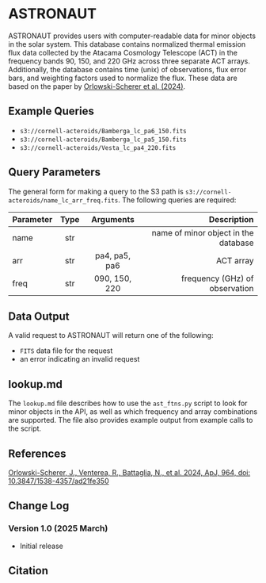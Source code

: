 # ASTRONAUT

ASTRONAUT provides users with computer-readable data for minor objects in the solar system. This database contains normalized thermal emission flux data collected by the Atacama Cosmology Telescope (ACT) in the frequency bands 90, 150, and 220 GHz across three separate ACT arrays. Additionally, the database contains time (unix) of observations, flux error bars, and weighting factors used to normalize the flux. These data are based on the paper by [Orlowski-Scherer et al. (2024)](https://iopscience.iop.org/article/10.3847/1538-4357/ad21fe/meta).

## Example Queries
- `s3://cornell-acteroids/Bamberga_lc_pa6_150.fits`
- `s3://cornell-acteroids/Bamberga_lc_pa5_150.fits`
- `s3://cornell-acteroids/Vesta_lc_pa4_220.fits`

## Query Parameters

The general form for making a query to the S3 path is `s3://cornell-acteroids/name_lc_arr_freq.fits`. The following queries are required:

| Parameter | Type      | Arguments     | Description
| --------- |:---------:|:---------:    |---------:
| name      | str       |               | name of minor object in the database
| arr       | str       | pa4, pa5, pa6 | ACT array
| freq      | str       | 090, 150, 220 | frequency (GHz) of observation

## Data Output

A valid request to ASTRONAUT will return one of the following:
- `FITS` data file for the request
- an error indicating an invalid request

## lookup.md

The `lookup.md` file describes how to use the `ast_ftns.py` script to look for minor objects in the API, as well as which frequency and array combinations are supported. The file also provides example output from example calls to the script.

## References

[Orlowski-Scherer, J., Venterea, R., Battaglia, N., et al. 2024, ApJ, 964, doi: 10.3847/1538-4357/ad21fe350](https://iopscience.iop.org/article/10.3847/1538-4357/ad21fe/meta)

## Change Log

### Version 1.0 (2025 March)

- Initial release

## Citation

